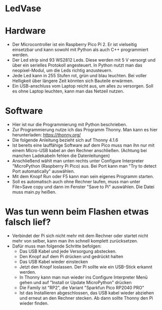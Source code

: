 # LedVase
# Hardware
 * Der Microcontroller ist ein Raspberry Pico Pi 2. Er ist vielseitig einsetzbar und kann sowohl mit Python als auch C++ programmiert werden.
 * Der Led strip sind 93 WS2812 Leds. Diese werden mit 5 V versorgt und über ein serielles Protokoll angesteuert. In Python nutzt man das neopixel-Modul, um die Leds richtig anzusteuern.
 * Jede Led kann in 255 Stufen rot, grün und blau leuchten. Bei voller Helligkeit über längere Zeit könnten sich Bauteile erwärmen.
 * Ein USB-anschluss vom Laptop reicht aus, um alles zu versorgen. Soll es ohne Laptop leuchten, kann man das Netzeil nutzen.

# Software
 * Hier ist nur die Programmierung mit Python beschrieben.
 * Zur Programmierung nutze ich das Programm Thonny. Man kann es hier herunterladen: https://thonny.org/
 * Die folgende Anleitung bezieht sich auf Thonny 4.1.6
 * Ist bereits eine lauffähige Software auf dem Pico muss man ihn nur mit einem Micro-USB kabel an den Rechner anschließen. (Achtung bei manchen Ladekabeln fehlen die Datenleitungen)
 * Anschließend wählt man unten rechts unter Configure Interpreter "MicroPython (Raspberry Pi Pico) aus. Bei Port kann man "Try to detect Port automatically" auswählen.
 * Mit dem Knopf Run oder F5 kann man sein eigenes Programm starten.
 * Soll es automatisch auch ohne Rechner laufen, muss man unter File>Save copy und dann im Fenster "Save to Pi" auswählen. Die Datei muss main.py heißen.

# Was tun wenn beim Flashen etwas falsch lief?
 * Verbindet der Pi sich nicht mehr mit dem Rechner oder startet nicht mehr von selber, kann man ihn schnell komplett zurücksetzen.
 * Dafür muss man folgende Schritte befolgen:
   - Das USB Kabel und jede Versorgung abstecken.
   - Den Knopf auf dem Pi drücken und gedrückt halten
   - Das USB Kabel wieder einstecken
   - Jetzt den Knopf loslassen. Der Pi sollte wie ein USB-Stick erkannt werden.
   - In Thonny kann man nun wieder ins Configure Interpreter Menü gehen und auf "Install or Update MicroPython" drücken
   - Die Family ist "RP2", die Variant "Sparkfun Pico RP2040 PRO"
   - Ist das Installieren abgeschlossen, das USB kabel wieder abziehen und erneut an den Rechner stecken. Ab dann sollte Thonny den Pi wieder finden.

